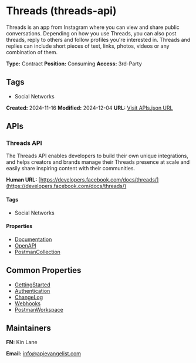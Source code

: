 # Threads (threads-api)
Threads is an app from Instagram where you can view and share public conversations. Depending on how you use Threads, you can also post threads, reply to others and follow profiles you're interested in. Threads and replies can include short pieces of text, links, photos, videos or any combination of them.

**Type:** Contract 
**Position:** Consuming 
**Access:** 3rd-Party 

## Tags

- Social Networks

**Created:** 2024-11-16 
**Modified:** 2024-12-04 
**URL:** [Visit APIs.json URL](https://raw.githubusercontent.com/api-search/threads-api/refs/heads/main/apis.yml)

## APIs

### Threads API
The Threads API enables developers to build their own unique integrations, and helps creators and brands manage their Threads presence at scale and easily share inspiring content with their communities.

**Human URL:** [https://developers.facebook.com/docs/threads/](https://developers.facebook.com/docs/threads/)

#### Tags

- Social Networks

#### Properties

- [Documentation](https://developers.facebook.com/docs/threads/)
- [OpenAPI](properties/threads-api.yml)
- [PostmanCollection](https://www.postman.com/meta/threads/collection/dht3nzz/threads-api?action=share&creator=35240)

## Common Properties

- [GettingStarted](https://developers.facebook.com/docs/threads/get-started)
- [Authentication](https://developers.facebook.com/docs/threads/get-started/get-access-tokens-and-permissions)
- [ChangeLog](https://developers.facebook.com/docs/threads/changelog)
- [Webhooks](https://developers.facebook.com/docs/threads/webhooks)
- [PostmanWorkspace](https://www.postman.com/meta/threads/overview)

## Maintainers

**FN:** Kin Lane

**Email:** info@apievangelist.com

